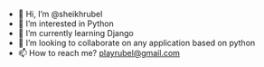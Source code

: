 - 👋 Hi, I’m @sheikhrubel
- 👀 I’m interested in Python
- 🌱 I’m currently learning Django
- 💞️ I’m looking to collaborate on any application based on python
- 📫 How to reach me? playrubel@gmail.com

<!---
sheikhrubel/sheikhrubel is a ✨ special ✨ repository because its `README.md` (this file) appears on your GitHub profile.
You can click the Preview link to take a look at your changes.
--->
